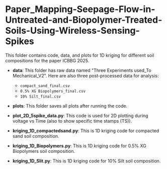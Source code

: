 # Paper_Mapping-Seepage-Flow-in-Untreated-and-Biopolymer-Treated-Soils-Using-Wireless-Sensing-Spikes
This folder contains code, data, and plots for 1D kriging for different soil compositions for the paper ICBBG 2025.

* **data**: This folder has raw data named "Three Experiments used_To Mechanical_V2". Here are also three post-processed data for analysis:
  * `compact_sand_final.csv`
  * `0.5% XG Biopolymers_final.csv`
  * `10% Silt_final.csv`

* **plots**: This folder saves all plots after running the code.

* **plot_2D_5spike_data.py**: This code is used for 2D plotting during voltage vs Time (also to show specific time stamps (TS)).

* **kriging_1D_compactedsand.py**: This is 1D kriging code for compacted sand soil composition.
* **kriging_1D_Biopolymers.py**: This is 1D kriging code for 0.5% XG Biopolymers soil composition.
* **kriging_1D_Slit.py**: This is 1D kriging code for 10% Silt soil composition.
